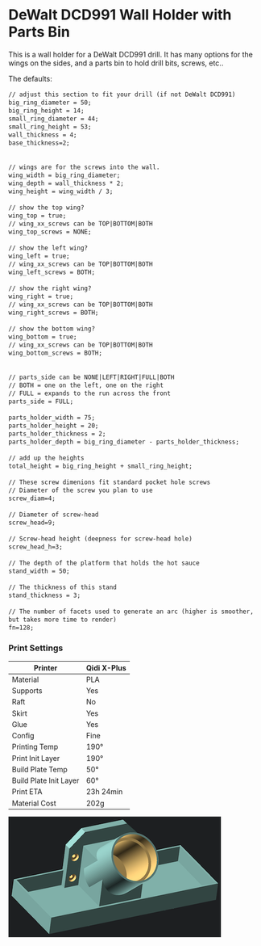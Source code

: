 # DeWalt DCD991 Wall Holder with Parts Bin

This is a wall holder for a DeWalt DCD991 drill.  It has many options for the wings on the sides, and a parts bin to hold drill bits, screws, etc..  



The defaults:
```
// adjust this section to fit your drill (if not DeWalt DCD991)
big_ring_diameter = 50;
big_ring_height = 14;
small_ring_diameter = 44;
small_ring_height = 53;
wall_thickness = 4;
base_thickness=2;


// wings are for the screws into the wall.
wing_width = big_ring_diameter;
wing_depth = wall_thickness * 2;
wing_height = wing_width / 3;

// show the top wing?
wing_top = true;
// wing_xx_screws can be TOP|BOTTOM|BOTH
wing_top_screws = NONE;

// show the left wing?
wing_left = true;
// wing_xx_screws can be TOP|BOTTOM|BOTH
wing_left_screws = BOTH;

// show the right wing?
wing_right = true;
// wing_xx_screws can be TOP|BOTTOM|BOTH
wing_right_screws = BOTH;

// show the bottom wing?
wing_bottom = true;
// wing_xx_screws can be TOP|BOTTOM|BOTH
wing_bottom_screws = BOTH;


// parts_side can be NONE|LEFT|RIGHT|FULL|BOTH
// BOTH = one on the left, one on the right
// FULL = expands to the run across the front
parts_side = FULL;

parts_holder_width = 75;
parts_holder_height = 20;
parts_holder_thickness = 2;
parts_holder_depth = big_ring_diameter - parts_holder_thickness;

// add up the heights
total_height = big_ring_height + small_ring_height;

// These screw dimenions fit standard pocket hole screws
// Diameter of the screw you plan to use
screw_diam=4;

// Diameter of screw-head
screw_head=9;

// Screw-head height (deepness for screw-head hole)
screw_head_h=3;

// The depth of the platform that holds the hot sauce
stand_width = 50;

// The thickness of this stand
stand_thickness = 3;

// The number of facets used to generate an arc (higher is smoother, but takes more time to render)
fn=128;
```

### Print Settings
| Printer | Qidi X-Plus |
| ------- | ----------- |
| Material | PLA |
| Supports | Yes |
| Raft | No |
| Skirt | Yes |
| Glue | Yes |
| Config | Fine |
| Printing Temp | 190° |
| Print Init Layer | 190° |
| Build Plate Temp | 50° |
| Build Plate Init Layer | 60° |
| Print ETA | 23h 24min |
| Material Cost | 202g |

![dewalt_dcd991_wall_holder](../img/dewalt_dcd991_wall_holder_small.png)
